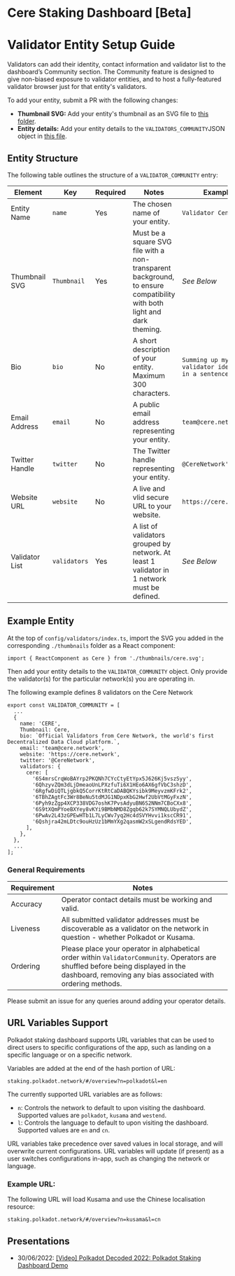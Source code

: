 # Cere Staking Dashboard [Beta]

# Validator Entity Setup Guide

Validators can add their identity, contact information and validator list to the dashboard’s Community section. The Community feature is designed to give non-biased exposure to validator entities, and to host a fully-featured validator browser just for that entity's validators.

To add your entity, submit a PR with the following changes:

- **Thumbnail SVG:** Add your entity's thumbnail as an SVG file to [this folder](https://github.com/Cerebellum-Network/staking-dashboard/tree/dev-cere/src/config/validators/thumbnails).
- **Entity details:** Add your entity details to the `VALIDATORS_COMMUNITY`JSON object in [this file](https://github.com/Cerebellum-Network/staking-dashboard/blob/dev-cere/src/config/validators/index.ts).

## Entity Structure
 
The following table outlines the structure of a `VALIDATOR_COMMUNITY` entry:

| Element        | Key          | Required | Notes                                                                                                                  | Example                                                 |
|----------------|--------------|----------|------------------------------------------------------------------------------------------------------------------------|---------------------------------------------------------|
| Entity Name    | `name`       | Yes      | The chosen name of your entity.                                                                                        | `Validator Central`                                     |
| Thumbnail SVG  | `Thumbnail`  | Yes      | Must be a square SVG file with a non-transparent background, to ensure compatibility with both light and dark theming. | *See Below*                                             | 
| Bio            | `bio`        | No       | A short description of your entity. Maximum 300 characters.                                                            | `Summing up my validator identity in a sentence or so.` |
| Email Address  | `email`      | No       | A public email address representing your entity.                                                                       | `team@cere.network`                                     |
| Twitter Handle | `twitter`    | No       | The Twitter handle representing your entity.                                                                           | `@CereNetwork'`                                         |
| Website URL    | `website`    | No       | A live and vlid secure URL to your website.                                                                            | `https://cere.network`                                  |
| Validator List | `validators` | Yes      | A list of validators grouped by network. At least 1 validator in 1 network must be defined.                            | *See Below*                                             |

## Example Entity

 At the top of `config/validators/index.ts`, import the SVG you added in the corresponding `./thumbnails` folder as a React component:

```
import { ReactComponent as Cere } from './thumbnails/cere.svg';
```

Then add your entity details to the `VALIDATOR_COMMUNITY` object. Only provide the validator(s) for the particular network(s) you are operating in.

The following example defines 8 validators on the Cere Network

```
export const VALIDATOR_COMMUNITY = [
  ...
  {
    name: 'CERE',
    Thumbnail: Cere,
    bio: `Official Validators from Cere Network, the world's first Decentralized Data Cloud platform.`,
    email: 'team@cere.network',
    website: 'https://cere.network',
    twitter: '@CereNetwork',
    validators: {
      cere: [
        '6S4mrsCrqWoBAYrp2PKQNh7CYcCtyEtYpx5J626Kj5vszSyy',
        '6QhzyvZQm3dLjDmeaoUnLPXzfuTi6X1HEo6AX6gfVbC3shzD',
        '6RgfwDiQTLjgbkQ5CorrKtRtCaDABQKYsibk9MeyvzmKFrk2',
        '6TBhZAgtFc3Wr8BeNu5tdMJG1NDpxKbG2Hwf2UbVtMGyFxzN',
        '6Pyh9zZgp4XCP338VDG7oshK7PvsAdyuBN6S2NNm7CBoCXx8',
        '6S9tXQmPYoeBXYey8vKYi9BMbNMD8Zgqb62k7SYMNQLUbydZ',
        '6PwAv2L43zGPEwHTb1L7LyCWv7yq2Hc4dSVYHvvi1kscCR91',
        '6Qshjra42mLDtc9ouHzUz1bMmYXg2qasmW2xSLgendRdsYED',
      ],
    },
  },
  ...
];

```

### General Requirements

| Requirement | Notes                                                                                                                                                                                             |
| ----------- | ------------------------------------------------------------------------------------------------------------------------------------------------------------------------------------------------- |
| Accuracy    | Operator contact details must be working and valid.                                                                                                                                               |
| Liveness    | All submitted validator addresses must be discoverable as a validator on the network in question - whether Polkadot or Kusama.                                                                    |
| Ordering    | Please place your operator in alphabetical order within `ValidatorCommunity`. Operators are shuffled before being displayed in the dashboard, removing any bias associated with ordering methods. |

Please submit an issue for any queries around adding your operator details.

## URL Variables Support

Polkadot staking dashboard supports URL variables that can be used to direct users to specific configurations of the app, such as landing on a specific language or on a specific network.

Variables are added at the end of the hash portion of URL:

```
staking.polkadot.network/#/overview?n=polkadot&l=en
```

The currently supported URL variables are as follows:

- `n`: Controls the network to default to upon visiting the dashboard. Supported values are `polkadot`, `kusama` and `westend`.
- `l`: Controls the language to default to upon visiting the dashboard. Supported values are `en` and `cn`.

URL variables take precedence over saved values in local storage, and will overwrite current configurations. URL variables will update (if present) as a user switches configurations in-app, such as changing the network or language.

### Example URL:

The following URL will load Kusama and use the Chinese localisation resource:

```
staking.polkadot.network/#/overview?n=kusama&l=cn
```

## Presentations

- 30/06/2022: [[Video] Polkadot Decoded 2022: Polkadot Staking Dashboard Demo](https://youtu.be/H1WGu6mf1Ls)
